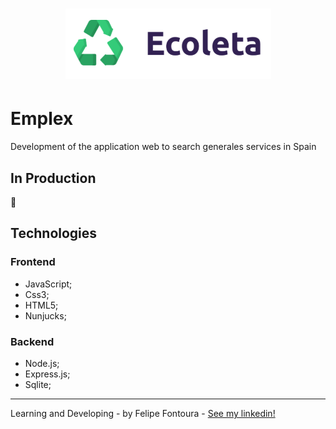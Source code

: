 <h1 align="center">
    <img alt="GitHub language count" src="https://github.com/FelipeFontouraBr/Ecoleta/blob/master/.github/ecoleta.png">
</h1>

# Emplex
 
Development of the application web to search generales services in Spain

## In Production 
:construction:

## Technologies

### Frontend

- JavaScript;
- Css3;
- HTML5;
- Nunjucks;


### Backend 

- Node.js;
- Express.js;
- Sqlite;

------
Learning and Developing - by Felipe Fontoura - [See my linkedin!](https://www.linkedin.com/in/fontourafelipe/) 
